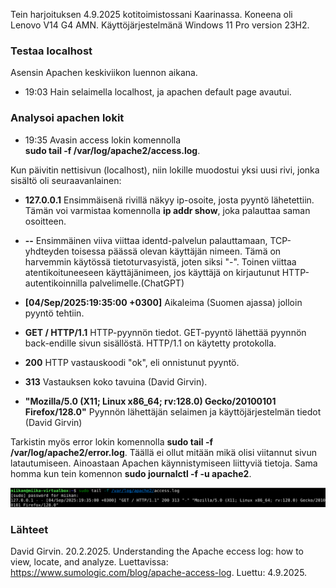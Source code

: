 Tein harjoituksen 4.9.2025 kotitoimistossani Kaarinassa. Koneena oli Lenovo V14 G4 AMN. Käyttöjärjestelmänä Windows 11 Pro version 23H2.

### Testaa localhost
Asensin Apachen keskiviikon luennon aikana.  
- 19:03 Hain selaimella localhost, ja apachen default page avautui.

### Analysoi apachen lokit
- 19:35 Avasin access lokin komennolla  
__sudo tail -f /var/log/apache2/access.log__.

Kun päivitin nettisivun (localhost), niin lokille muodostui yksi uusi rivi, jonka sisältö oli seuraavanlainen:

- __127.0.0.1__ Ensimmäisenä rivillä näkyy ip-osoite, josta pyyntö lähetettiin. Tämän voi varmistaa komennolla __ip addr show__, joka palauttaa saman osoitteen.

- __--__ Ensimmäinen viiva viittaa identd-palvelun palauttamaan, TCP-yhdteyden toisessa päässä olevan käyttäjän nimeen. Tämä on harvemmin käytössä tietoturvasyistä, joten siksi "-". Toinen viittaa atentikoituneeseen käyttäjänimeen, jos käyttäjä on kirjautunut HTTP-autentikoinnilla palvelimelle.(ChatGPT)

- __[04/Sep/2025:19:35:00 +0300]__ Aikaleima (Suomen ajassa) jolloin pyyntö tehtiin.

- __GET / HTTP/1.1__ HTTP-pyynnön tiedot. GET-pyyntö lähettää pyynnön back-endille sivun sisällöstä. HTTP/1.1 on käytetty protokolla.

- __200__ HTTP vastauskoodi "ok", eli onnistunut pyyntö.

- __313__ Vastauksen koko tavuina (David Girvin).

- __"Mozilla/5.0 (X11; Linux x86_64; rv:128.0) Gecko/20100101 Firefox/128.0"__ Pyynnön lähettäjän selaimen ja käyttöjärjestelmän tiedot (David Girvin)

Tarkistin myös error lokin komennolla __sudo tail -f /var/log/apache2/error.log__. Täällä ei ollut mitään mikä olisi viitannut sivun latautumiseen. Ainoastaan Apachen käynnistymiseen liittyviä tietoja. Sama homma kun tein komennon __sudo journalctl -f -u apache2__.

![](images/h3/accessLog.png)

### Lähteet
David Girvin. 20.2.2025. Understanding the Apache eccess log: how to view, locate, and analyze. Luettavissa: https://www.sumologic.com/blog/apache-access-log. Luettu: 4.9.2025.